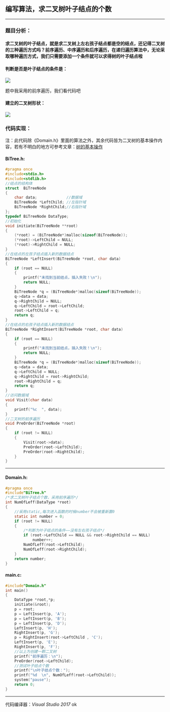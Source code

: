 ## 编写算法，求二叉树叶子结点的个数

------

### **题目分析：**

 

#### 求二叉树的叶子结点，就是求二叉树上左右孩子结点都是空的结点，还记得二叉树的三种遍历方式吗？前序遍历、中序遍历和后序遍历，在递归遍历算法中，无论采取哪种遍历方式，我们只需要添加一个条件就可以求得树的叶子结点啦

#### 判断是否是叶子结点的条件是：

![](https://cdn.jsdelivr.net/gh/Chaim16/images/datastructrue/8-31.1.png)



题中我采用的前序遍历，我们看代码吧

#### 建立的二叉树形状：



![](https://cdn.jsdelivr.net/gh/Chaim16/images/datastructrue/8-31.2.png)



### **代码实现：**

注：此代码除《Domain.h》里面的算法之外，其余代码皆为二叉树的基本操作内容，若有不明白的地方可参考文章：[树的基本操作](http://yuhang.site/?p=441)

#### BiTree.h:

```c
#pragma once
#include<stdio.h>
#include<stdlib.h>
//结点的结构体
struct  BiTreeNode
{
    char data;             //数据域
    BiTreeNode *LeftChild; //左指针域
    BiTreeNode *RightChild;//右指针域
};
typedef BiTreeNode DataType;
//初始化
void initiate(BiTreeNode **root)
{
    (*root) = (BiTreeNode*)malloc(sizeof(BiTreeNode));
    (*root)->LeftChild = NULL;
    (*root)->RightChild = NULL;
}
//在结点的左孩子结点插入新的数据结点
BiTreeNode *LeftInsert(BiTreeNode *root, char data)
{
    if (root == NULL)
    {
        printf("未找到当前结点，插入失败！\n");
        return NULL;
    }
    BiTreeNode *q = (BiTreeNode*)malloc(sizeof(BiTreeNode));
    q->data = data;
    q->RightChild = NULL;
    q->LeftChild = root->LeftChild;
    root->LeftChild = q;
    return q;
}
//在结点的右孩子结点插入新的数据结点
BiTreeNode *RightInsert(BiTreeNode *root, char data)
{
    if (root == NULL)
    {
        printf("未找到当前结点，插入失败！\n");
        return NULL;
    }
    BiTreeNode *q = (BiTreeNode*)malloc(sizeof(BiTreeNode));
    q->data = data;
    q->LeftChild = NULL;
    q->RightChild = root->RightChild;
    root->RightChild = q;
    return q;
}
//访问数据域
void Visit(char data)
{
    printf("%c  ", data);
}
//二叉树的前序遍历
void PreOrder(BiTreeNode *root)
{
    if (root != NULL)
    {
        Visit(root->data);
        PreOrder(root->LeftChild);
        PreOrder(root->RightChild);
    }
}
```

------

#### Domain.h:

```c
#pragma once
#include"BiTree.h"
/*求二叉树叶子结点个数，采用前序遍历*/
int NumOfLeff(DataType *root)
{
    //采用static,每次进入函数的时候number不会被重新置0
    static int number = 0;
    if (root != NULL)
    {
        /*判断为叶子结点的条件——没有左右孩子结点*/
        if (root->LeftChild == NULL && root->RightChild == NULL)
            number++;
        NumOfLeff(root->LeftChild);
        NumOfLeff(root->RightChild);
    }
    return number;
}
```

#### main.c:

```c
#include"Domain.h"
int main()
{
    DataType *root,*p;
    initiate(&root);
    p = root;
    p = LeftInsert(p, 'A');
    p = LeftInsert(p, 'B');
    p = LeftInsert(p, 'D');
    LeftInsert(p, 'H');
    RightInsert(p, 'G');
    p = RightInsert(root->LeftChild , 'C');
    LeftInsert(p, 'E');
    RightInsert(p, 'F');
    //以上为创建一颗二叉树
    printf("前序遍历：\n");
    PreOrder(root->LeftChild);
    //测试叶子结点个数
    printf("\n叶子结点个数：");
    printf("%d  \n", NumOfLeff(root->LeftChild));
    system("pause");
    return 0;
}
```

------

代码编译器：*Visual Studio 2017*
ok